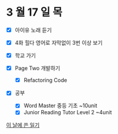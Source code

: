 # 3 월 17 일 목

- [x] 아이유 노래 듣기

- [x] 4화 힐다 영어로 자막없이 3번 이상 보기

- [x] 학교 가기

- [x] Page Two 개발하기

  - [x] Refactoring Code

- [x] 공부

  - [x] Word Master 중등 기초 ~10unit
  - [x] Junior Reading Tutor Level 2 ~4unit

[이 날에 쓴 일기](../../../diary/2022/3/17.md)
